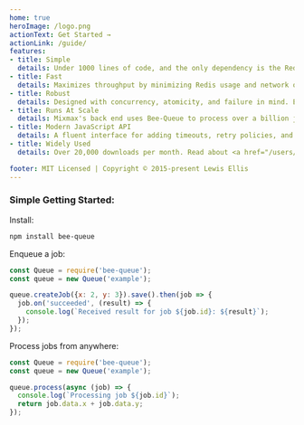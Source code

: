 ```yaml
---
home: true
heroImage: /logo.png
actionText: Get Started →
actionLink: /guide/
features:
- title: Simple
  details: Under 1000 lines of code, and the only dependency is the Redis client.
- title: Fast
  details: Maximizes throughput by minimizing Redis usage and network overhead. Leads performance benchmarks.
- title: Robust
  details: Designed with concurrency, atomicity, and failure in mind. Each line of code has two lines of tests.
- title: Runs At Scale
  details: Mixmax's back end uses Bee-Queue to process over a billion jobs every week. Read their <a href="https://mixmax.com/blog/bee-queue-v1-node-redis-queue" target="_blank">blog post.</a>
- title: Modern JavaScript API
  details: A fluent interface for adding timeouts, retry policies, and delayed execution. Works great with async/await.
- title: Widely Used
  details: Over 20,000 downloads per month. Read about <a href="/users/">who's using Bee-Queue</a>.

footer: MIT Licensed | Copyright © 2015-present Lewis Ellis
---
```


### Simple Getting Started:

Install:
```bash
npm install bee-queue 
```

Enqueue a job:
```javascript
const Queue = require('bee-queue');
const queue = new Queue('example');

queue.createJob({x: 2, y: 3}).save().then(job => {
  job.on('succeeded', (result) => {
    console.log(`Received result for job ${job.id}: ${result}`);
  });
});
```

Process jobs from anywhere:
```javascript
const Queue = require('bee-queue');
const queue = new Queue('example');

queue.process(async (job) => {
  console.log(`Processing job ${job.id}`);
  return job.data.x + job.data.y;
});
```
